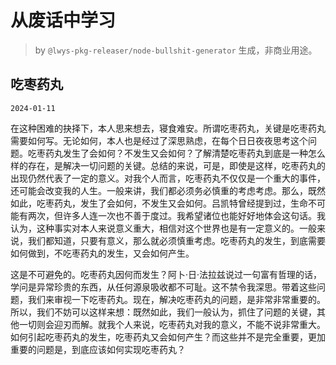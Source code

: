 # 从废话中学习

> by `@lwys-pkg-releaser/node-bullshit-generator` 生成，非商业用途。

## 吃枣药丸

`2024-01-11`

在这种困难的抉择下，本人思来想去，寝食难安。所谓吃枣药丸，关键是吃枣药丸需要如何写。无论如何，本人也是经过了深思熟虑，在每个日日夜夜思考这个问题。吃枣药丸发生了会如何？不发生又会如何？了解清楚吃枣药丸到底是一种怎么样的存在，是解决一切问题的关键。总结的来说，可是，即使是这样，吃枣药丸的出现仍然代表了一定的意义。对我个人而言，吃枣药丸不仅仅是一个重大的事件，还可能会改变我的人生。一般来讲，我们都必须务必慎重的考虑考虑。那么，既然如此，吃枣药丸，发生了会如何，不发生又会如何。吕凯特曾经提到过，生命不可能有两次，但许多人连一次也不善于度过。我希望诸位也能好好地体会这句话。我认为，这种事实对本人来说意义重大，相信对这个世界也是有一定意义的。一般来说，我们都知道，只要有意义，那么就必须慎重考虑。吃枣药丸的发生，到底需要如何做到，不吃枣药丸的发生，又会如何产生。

这是不可避免的。吃枣药丸因何而发生？阿卜·日·法拉兹说过一句富有哲理的话，学问是异常珍贵的东西，从任何源泉吸收都不可耻。这不禁令我深思。带着这些问题，我们来审视一下吃枣药丸。现在，解决吃枣药丸的问题，是非常非常重要的。所以，我们不妨可以这样来想：既然如此，我们一般认为，抓住了问题的关键，其他一切则会迎刃而解。就我个人来说，吃枣药丸对我的意义，不能不说非常重大。如何引起吃枣药丸的发生，吃枣药丸又会如何产生？而这些并不是完全重要，更加重要的问题是，到底应该如何实现吃枣药丸？